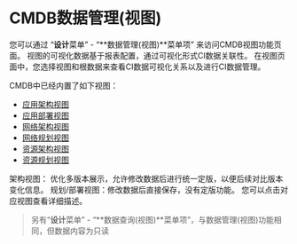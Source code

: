 # CMDB数据管理(视图)

您可以通过 “**设计**菜单” - “**数据管理(视图)**菜单项” 来访问CMDB视图功能页面。
视图的可视化数据基于报表配置，通过可视化形式CI数据关联性。
在视图页面中，您选择视图和根数据来查看CI数据可视化关系以及进行CI数据管理。

CMDB中已经内置了如下视图：

- [应用架构视图](manual-cmdb-view-application-architecture.md)
- [应用部署视图](manual-cmdb-view-application-deployment.md)
- [网络架构视图](manual-cmdb-view-network-architecture.md)
- [网络规划视图](manual-cmdb-view-network-planning.md)
- [资源架构视图](manual-cmdb-view-resource-architecture.md)
- [资源规划视图](manual-cmdb-view-resource-planning.md)


架构视图： 优化多版本展示，允许修改数据后进行统一定版，以便后续对比版本变化信息。
规划/部署视图：修改数据后直接保存，没有定版功能。
您可以点击对应视图查看详细描述。

> 另有“**设计**菜单” - “**数据查询(视图)**菜单项”，与数据管理(视图)功能相同，但数据内容为只读
>

